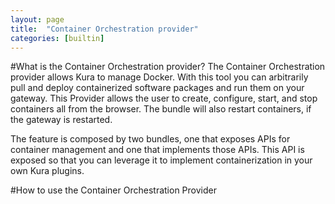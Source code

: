 ```yaml
---
layout: page
title:  "Container Orchestration provider"
categories: [builtin]
---
```


#What is the Container Orchestration provider?
The Container Orchestration provider allows Kura to manage Docker. With this tool you can arbitrarily pull and deploy containerized software packages and run them on your gateway. This Provider allows the user to create, configure, start, and stop containers all from the browser. The bundle will also restart containers, if the gateway is restarted.

The feature is composed by two bundles, one that exposes APIs for container management and one that implements those APIs. This API is exposed so that you can leverage it to implement containerization in your own Kura plugins.

#How to use the Container Orchestration Provider
